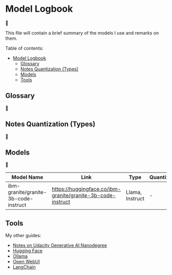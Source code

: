 # Model Logbook

:construction:

This file will contain a brief summary of the models I use and remarks on them.

Table of contents:

- [Model Logbook](#model-logbook)
  - [Glossary](#glossary)
  - [Notes Quantization (Types)](#notes-quantization-types)
  - [Models](#models)
  - [Tools](#tools)

## Glossary

:construction:

## Notes Quantization (Types)

:construction:

## Models

:construction:

| Model Name | Link | Type | Quantization | Size | Comments |
| - | - | - | - | - | - |
| ibm-granite/granite-3b-code-instruct | https://huggingface.co/ibm-granite/granite-3b-code-instruct | Llama, Instruct | - | 2.1 GB | Used via Ollama |

## Tools

My other guides:

- [Notes on Udacity Generative AI Nanodegree](https://github.com/mxagar/generative_ai_udacity)
- [Hugging Face](https://github.com/mxagar/tool_guides/tree/master/hugging_face)
- [Ollama](https://github.com/mxagar/tool_guides/tree/master/llms/03_ollama)
- [Open WebUI](https://github.com/mxagar/tool_guides/tree/master/llms/03_ollama)
- [LangChain](https://github.com/mxagar/tool_guides/tree/master/langchain)

